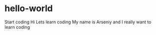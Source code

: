 # hello-world
Start coding
Hi 
Lets learn coding
My name is Arseniy and I really want to learn coding
